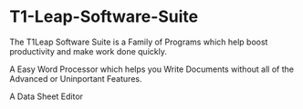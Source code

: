 # T1-Leap-Software-Suite

The T1Leap Software Suite is a Family of Programs which help boost productivity and make work done quickly.

A Easy Word Processor which helps you Write Documents without all of the Advanced or Uninportant Features.

A Data Sheet Editor 

